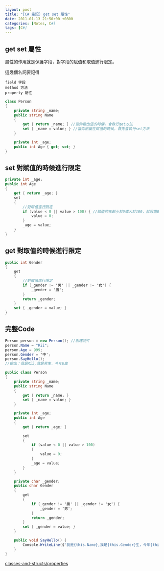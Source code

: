 ```yaml
---
layout: post
title: "[C# 筆記] get set 屬性"
date: 2011-01-13 21:50:00 +0800
categories: [Notes, C#]
tags: [C#]
---
```


## get set 屬性
屬性的作用就是保護字段，對字段的賦值和取值進行限定。

這幾個名詞要記得
```
field 字段
method 方法
property 屬性
```

```c#
class Person
{
    private string _name;
    public string Name
    {
        get { return _name; } //當你輸出值的時候，會執行get方法
        set { _name = value; } //當你給屬性賦值的時候，首先會執行set方法
    }

    private int _age;
    public int Age { get; set; }
}
```
## set 對賦值的時候進行限定
```c#
private int _age;
public int Age
{
    get { return _age; }
    set
    {
        //對賦值進行限定
        if (value < 0 || value > 100) { //賦值的年齡小於0或大於100，就設置0
            value = 0;
        }
        _age = value;
    }
}
```
## get 對取值的時候進行限定
```c#
public int Gender
{ 
    get
    {
        //對取值進行限定
        if (_gender != '男' || _gender != '女') {
            _gender = '男';
        }
        return _gender;
    }
    set { _gender = value; }
}
```

## 完整Code
```c#
Person person = new Person(); //創建物件
person.Name = "Rii";
person.Age = 999;
person.Gender = '中';
person.SayHello(); 
//輸出：我是Rii,我是男生，今年0歲

public class Person
{
    private string _name;
    public string Name
    {
        get { return _name; }
        set { _name = value; }
    }

    private int _age;
    public int Age
    {
        get { return _age; }

        set
        {
            if (value < 0 || value > 100)
            {
                value = 0;
            }
            _age = value;
        }
    }

    private char _gender;
    public char Gender
    {
        get
        {
            if (_gender != '男' || _gender != '女') {
                _gender = '男';
            }
            return _gender;
        }
        set { _gender = value; }
    }

    public void SayHello() {
        Console.WriteLine($"我是{this.Name},我是{this.Gender}生，今年{this.Age}歲");
    }
}
```

[classes-and-structs/properties](https://learn.microsoft.com/zh-tw/dotnet/csharp/programming-guide/classes-and-structs/properties)